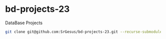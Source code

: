 # bd-projects-23
DataBase Projects

```bash
git clone git@github.com:SrGesus/bd-projects-23.git --recurse-submodules
```
